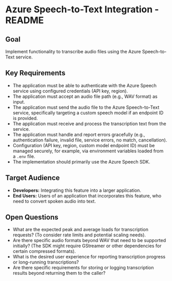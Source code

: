 # Azure Speech-to-Text Integration - README

## Goal

Implement functionality to transcribe audio files using the Azure Speech-to-Text service.

## Key Requirements

*   The application must be able to authenticate with the Azure Speech service using configured credentials (API key, region).
*   The application must accept an audio file path (e.g., WAV format) as input.
*   The application must send the audio file to the Azure Speech-to-Text service, specifically targeting a custom speech model if an endpoint ID is provided.
*   The application must receive and process the transcription text from the service.
*   The application must handle and report errors gracefully (e.g., authentication failure, invalid file, service errors, no match, cancellation).
*   Configuration (API key, region, custom model endpoint ID) must be managed securely, for example, via environment variables loaded from a `.env` file.
*   The implementation should primarily use the Azure Speech SDK.

## Target Audience

*   **Developers:** Integrating this feature into a larger application.
*   **End Users:** Users of an application that incorporates this feature, who need to convert spoken audio into text.

## Open Questions

*   What are the expected peak and average loads for transcription requests? (To consider rate limits and potential scaling needs).
*   Are there specific audio formats beyond WAV that need to be supported initially? (The SDK might require GStreamer or other dependencies for certain compressed formats).
*   What is the desired user experience for reporting transcription progress or long-running transcriptions?
*   Are there specific requirements for storing or logging transcription results beyond returning them to the caller? 